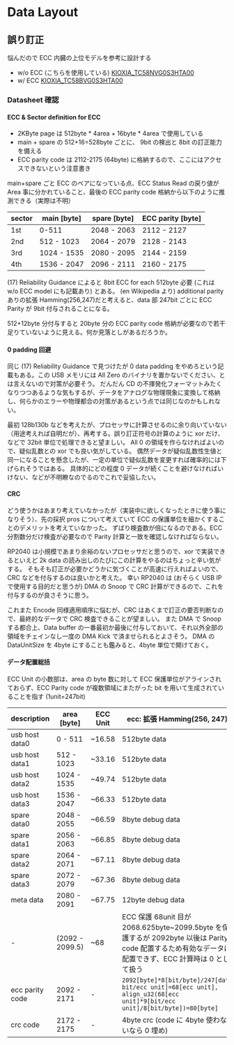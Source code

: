 # Data Layout

## 誤り訂正

悩んだので ECC 内臓の上位モデルを参考に設計する

- w/o ECC (こちらを使用している) [KIOXIA_TC58NVG0S3HTA00](https://mm.digikey.com/Volume0/opasdata/d220001/medias/docus/506/KIOXIA_TC58NVG0S3HTA00_Rev2.00_E191001C.pdf)
- w/ ECC [KIOXIA_TC58BVG0S3HTA00](https://mm.digikey.com/Volume0/opasdata/d220001/medias/docus/506/KIOXIA_TC58BVG0S3HTA00_REV2.00_E20191001C.pdf)

### Datasheet 確認

#### ECC & Sector definition for ECC

- 2KByte page は 512byte \* 4area + 16byte \* 4area で使用している
- main + spare の 512+16=528byte ごとに、 9bit の検出と 8bit の訂正能力を備える
- ECC parity code は 2112-2175 (64byte) に格納するので、ここにはアクセスできないという注意書き

main+spare ごと ECC のペアになっている点、ECC Status Read の戻り値が Area 事に分かれていること、最後の ECC parity code 格納から以下のように推測できる（実際は不明）

| sector | main [byte] | spare [byte] | ECC parity [byte] |
| ------ | ----------- | ------------ | ----------------- |
| 1st    | 0-511       | 2048 - 2063  | 2112 - 2127       |
| 2nd    | 512 - 1023  | 2064 - 2079  | 2128 - 2143       |
| 3rd    | 1024 - 1535 | 2080 - 2095  | 2144 - 2159       |
| 4th    | 1536 - 2047 | 2096 - 2111  | 2160 - 2175       |

(17) Reliability Guidance によると 8bit ECC for each 512byte 必要 (これは w/o ECC model にも記載あり) とある。
(en Wikipedia より) additional parity ありの拡張 Hamming(256,247)だと考えると、data 部 247bit ごとに ECC Parity が 9bit 付与されることになる。

512+12byte 分付与すると 20byte 分の ECC parity code 格納が必要なので若干足りていないように見える。何か見落としがあるだろうか。

#### 0 padding 回避

同じ (17) Reliability Guidance で見つけたが 0 data padding をやめろという記載もある。この USB メモリには All Zero のバイナリを置かないでください、とは言えないので対策が必要そう。
だんだん CD の不揮発化フォーマットみたくなりつつあるような気もするが、データをアナログな物理現象に変換して格納し、何らかのエラーや物理都合の対策があるという点では同じなのかもしれない。

最初 128b130b などを考えたが、プロセッサに計算させるのに余り向いていない（用途考えれば自明だが）、再考する。誤り訂正符号の計算のように xor だけ、などで 32bit 単位で処理できると望ましい。
All 0 の領域を作らなければよいので、疑似乱数との xor でも良い気がしている。
偶然データが疑似乱数性生値と同一になることを懸念したが、一定の単位で疑似乱数を変更すれば確率的には下げられそうではある。
具体的にどの程度 0 データが続くことを避けなければいけない、などが不明瞭なのでるのでこれで妥協したい。

#### CRC

どう使うかはあまり考えていなかったが（実装中に欲しくなったときに使う事になりそう）、先の採択 pros について考えていて ECC の保護単位を細かくすることのデメリットを考えていなかった。
ずばり検査数が倍になるのである。ECC 分割数分だけ検査が必要なので Parity 計算と一致を確認しなければならない。

RP2040 は小規模であまり余裕のないプロセッサだと思うので、xor で実装できるといえど 2k data の読み出しのたびにこの計算をやるのはちょっと辛い気がする。
そもそも訂正が必要かどうかに気づくことが高速に行えればよいので、CRC などを付与するのは良いかと考えた。
幸い RP2040 は (おそらく USB IP で使用する目的だと思うが) DMA の Snoop で CRC 計算ができるので、これを付与するのが良さそうに思う。

これまた Encode 同様適用順序に悩むが、CRC はあくまで訂正の要否判断なので、最終的なデータで CRC 検査できることが望ましい。
また DMA で Snoop する都合上、Data buffer の一番最初か最後に付与しておいて、それ以外全部の領域をチェインなし一度の DMA Kick で済ませられるとよさそう。
DMA の DataUnitSize を 4byte にすることも鑑みると、4byte 単位で開けておく。

#### データ配置総括

ECC Unit の小数部は、area の byte 数に対して ECC 保護単位がアラインされておらず、ECC Parity code が複数領域にまたがった bit を用いて生成されていることを指す (1unit=247bit)

| description     | area [byte]     | ECC Unit | ecc: 拡張 Hamming(256, 247)                                                                                                                           |
| --------------- | --------------- | -------- | ----------------------------------------------------------------------------------------------------------------------------------------------------- |
| usb host data0  | 0 - 511         | ~16.58   | 512byte data                                                                                                                                          |
| usb host data1  | 512 - 1023      | ~33.16   | 512byte data                                                                                                                                          |
| usb host data2  | 1024 - 1535     | ~49.74   | 512byte data                                                                                                                                          |
| usb host data3  | 1536 - 2047     | ~66.33   | 512byte data                                                                                                                                          |
| spare data0     | 2048 - 2055     | ~66.59   | 8byte debug data                                                                                                                                      |
| spare data1     | 2056 - 2063     | ~66.85   | 8byte debug data                                                                                                                                      |
| spare data2     | 2064 - 2071     | ~67.11   | 8byte debug data                                                                                                                                      |
| spare data3     | 2072 - 2079     | ~67.36   | 8byte debug data                                                                                                                                      |
| meta data       | 2080 - 2091     | ~67.75   | 12byte debug data                                                                                                                                     |
| -               | (2092 - 2099.5) | ~68      | ECC 保護 68unit 目が 2068.625byte~2099.5byte を保護するが 2092byte 以後は Parity code 配置するため有効なデータは配置できず、ECC 計算時は 0 として扱う |
| ecc parity code | 2092 - 2171     | -        | `2092[byte]*8[bit/byte]/247[data bit/ecc unit]=68[ecc unit], align_u32(68[ecc unit]*9[bit/ecc unit]/8[bit/byte])=80[byte]`                            |
| crc code        | 2172 - 2175     | -        | 4byte crc (code に 4byte 使わないなら 0 埋め)                                                                                                         |
